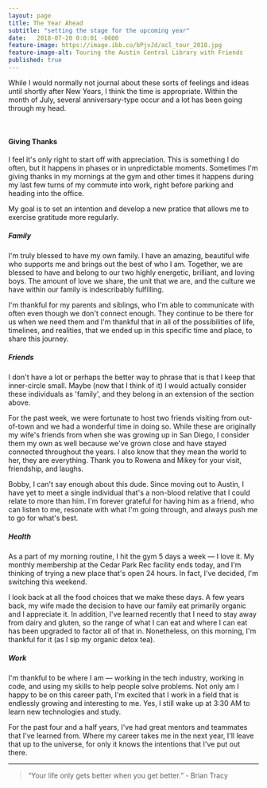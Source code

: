 ```yaml
---
layout: page
title: The Year Ahead
subtitle: "setting the stage for the upcoming year"
date:   2018-07-20 0:0:01 -0600
feature-image: https://image.ibb.co/bPjvJd/acl_tour_2018.jpg
feature-image-alt: Touring the Austin Central Library with Friends
published: true
---
```

While I would normally not journal about these sorts of feelings and ideas until shortly after New Years, I think the time is appropriate. Within the month of July, several anniversary-type occur and a lot has been going through my head.

<br>

#### Giving Thanks
I feel it's only right to start off with appreciation. This is something I do often, but it happens in phases or in unpredictable moments. Sometimes I'm giving thanks in my mornings at the gym and other times it happens during my last few turns of my commute into work, right before parking and heading into the office.

My goal is to set an intention and develop a new pratice that allows me to exercise gratitude more regularly.

##### Family
I'm truly blessed to have my own family. I have an amazing, beautiful wife who supports me and brings out the best of who I am. Together, we are blessed to have and belong to our two highly energetic, brilliant, and loving boys. The amount of love we share, the unit that we are, and the culture we have within our family is indescribably fulfilling.

I'm thankful for my parents and siblings, who I'm able to communicate with often even though we don't connect enough. They continue to be there for us when we need them and I'm thankful that in all of the possibilities of life, timelines, and realities, that we ended up in this specific time and place, to share this journey.

##### Friends
I don't have a lot or perhaps the better way to phrase that is that I keep that inner-circle small. Maybe (now that I think of it) I would actually consider these individuals as 'family', and they belong in an extension of the section above.

For the past week, we were fortunate to host two friends visiting from out-of-town and we had a wonderful time in doing so. While these are originally my wife's friends from when she was growing up in San Diego, I consider them my own as well because we've grown close and have stayed connected throughout the years. I also know that they mean the world to her, they are everything. Thank you to Rowena and Mikey for your visit, friendship, and laughs.

Bobby, I can't say enough about this dude. Since moving out to Austin, I have yet to meet a single individual that's a non-blood relative that I could relate to more than him. I'm forever grateful for having him as a friend, who can listen to me, resonate with what I'm going through, and always push me to go for what's best.

##### Health
As a part of my morning routine, I hit the gym 5 days a week &mdash; I love it. My monthly membership at the Cedar Park Rec facility ends today, and I'm thinking of trying a new place that's open 24 hours. In fact, I've decided, I'm switching this weekend.

I look back at all the food choices that we make these days. A few years back, my wife made the decision to have our family eat primarily organic and I appreciate it. In addition, I've learned recently that I need to stay away from dairy and gluten, so the range of what I can eat and where I can eat has been upgraded to factor all of that in. Nonetheless, on this morning, I'm thankful for it (as I sip my organic detox tea).

##### Work
I'm thankful to be where I am &mdash; working in the tech industry, working in code, and using my skills to help people solve problems. Not only am I happy to be on this career path, I'm excited that I work in a field that is endlessly growing and interesting to me. Yes, I still wake up at 3:30 AM to learn new technologies and study.

For the past four and a half years, I've had great mentors and teammates that I've learned from. Where my career takes me in the next year, I'll leave that up to the universe, for only it knows the intentions that I've put out there.

<hr class="divider_elipses">

<blockquote>“Your life only gets better when you get better.” - Brian Tracy</blockquote>
